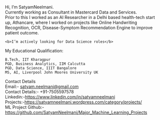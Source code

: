 Hi, I’m SatyamNeelmani. <br>Currently working as Consultant in Mastercard Data and Services. 
<br>Prior to this I worked as an AI Researcher in a Delhi based health-tech start up, Athancare, where I worked on projects like Online Handwriting Recognition, OCR, Disease-Symptom Recommendation Engine to improve patient outcome.
 
	<b>I’m actively looking for Data Science roles</b> 

My Educational Qualification:

	B.Tech, IIT Kharagpur	
	PGD, Business Analytics, IIM Calcutta
	PGD, Data Science, IIIT Bangalore
	MS, AI, Liverpool John Moores University UK

Contact Details
<br>Email:- satyam.neelmani@gmail.com
<br>Contact Details:- +91-7505597578
<br>Linkedin:-https://www.linkedin.com/in/satyamneelmani
<br>Projects:-https://satyamneelmani.wordpress.com/category/projects/
<br>ML Project Github:- https://github.com/SatyamNeelmani/Major_Machine_Learning_Projects

<!---
SatyamNeelmani/SatyamNeelmani is a ✨ special ✨ repository because its `README.md` (this file) appears on your GitHub profile.
You can click the Preview link to take a look at your changes.
--->
